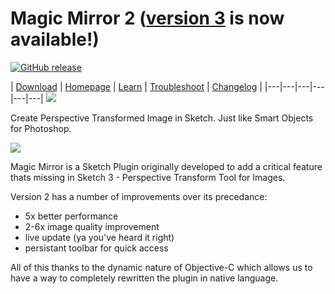 # Magic Mirror 2 ([version 3](http://magicsketch.io/mirror) is now available!)

[![GitHub release](https://img.shields.io/github/release/jamztang/MagicMirror.svg)]()

|  [Download][] | [Homepage][] | [Learn][] | [Troubleshoot][] | [Changelog][] |
|---|---|---|---|---|---|
![](http://cl.ly/image/1J0d3W1D0q3x/magic-mirror-banner.gif)

Create Perspective Transformed Image in Sketch. Just like Smart Objects for Photoshop.

![](http://cl.ly/2d0d0V1P0C1H/Selected.png)

Magic Mirror is a Sketch Plugin originally developed to add a critical feature thats missing in Sketch 3 - Perspective Transform Tool for Images.

Version 2 has a number of improvements over its precedance:

- 5x better performance
- 2-6x image quality improvement
- live update (ya you've heard it right)
- persistant toolbar for quick access

All of this thanks to the dynamic nature of Objective-C which allows us to have a way to completely rewritten the plugin in native language.

[Troubleshoot]:https://github.com/jamztang/MagicMirror/wiki/Troubleshooting
[Changelog]:https://github.com/jamztang/MagicMirror/releases
[Download]:http://dl.magicmirror.design/latest
[Homepage]:http://magicmirror.design
[Learn]:http://magicmirror.design/learn/
[Templates]:http://magicmirror.design/templates/
